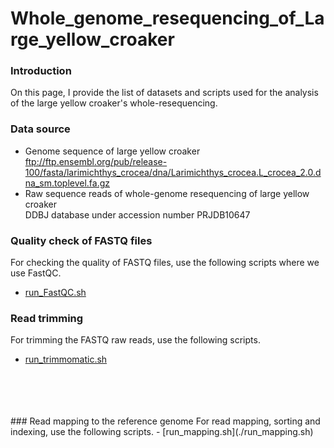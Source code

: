 # Whole_genome_resequencing_of_Large_yellow_croaker
### Introduction
On this page, I provide the list of datasets and scripts used for the analysis of the large yellow croaker's whole-resequencing.
### Data source
- Genome sequence of large yellow croaker  
ftp://ftp.ensembl.org/pub/release-100/fasta/larimichthys_crocea/dna/Larimichthys_crocea.L_crocea_2.0.dna_sm.toplevel.fa.gz
- Raw sequence reads of whole-genome resequencing of large yellow croaker  
DDBJ database under accession number PRJDB10647
### Quality check of FASTQ files
For checking the quality of FASTQ files, use the following scripts where we use FastQC.
- [run_FastQC.sh](./run_FastQC.sh)
### Read trimming
For trimming the FASTQ raw reads, use the following scripts.
- [run_trimmomatic.sh](./run_trimmomatic.sh)  
<br />
<br />
<br />
<br />
### Read mapping to the reference genome
For read mapping, sorting and indexing, use the following scripts.  
- [run_mapping.sh](./run_mapping.sh)

